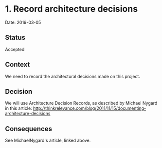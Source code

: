﻿# 1. Record architecture decisions

Date: 2019-03-05  

## Status

Accepted

## Context

We need to record the architectural decisions made on this project.

## Decision

We will use Architecture Decision Records, as described by Michael Nygard in this article: http://thinkrelevance.com/blog/2011/11/15/documenting-architecture-decisions

## Consequences

See MichaelNygard's article, linked above.